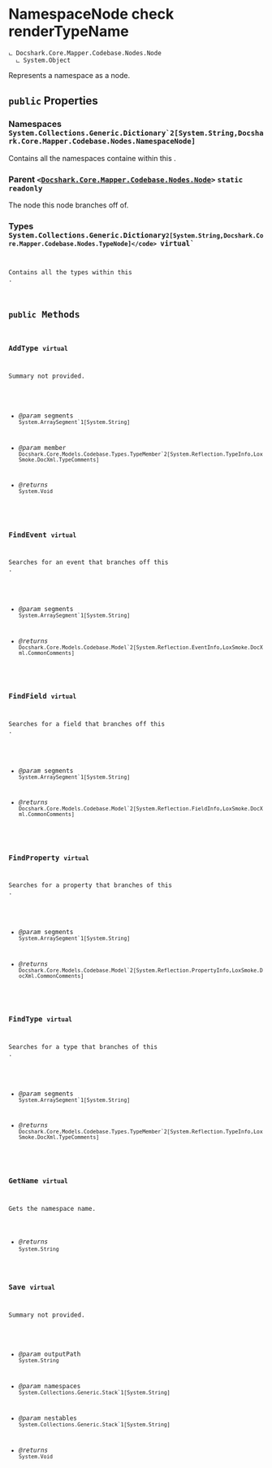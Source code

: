 # NamespaceNode check renderTypeName

```
ட Docshark.Core.Mapper.Codebase.Nodes.Node
  ட System.Object
```

Represents a namespace as a node.

## `public` Properties

### Namespaces <code title="comments here">System.Collections.Generic.Dictionary`2[System.String,Docshark.Core.Mapper.Codebase.Nodes.NamespaceNode]</code>

Contains all the namespaces containe within this <see cref="T:Docshark.Core.Mapper.Codebase.Nodes.NamespaceNode" />.

### Parent <code><<a href="./Node.md">Docshark.Core.Mapper.Codebase.Nodes.Node</a>></code> `static` `readonly`

The node this node branches off of.

### Types <code title="comments here">System.Collections.Generic.Dictionary`2[System.String,Docshark.Core.Mapper.Codebase.Nodes.TypeNode]</code> `virtual`

Contains all the types within this <see cref="T:Docshark.Core.Mapper.Codebase.Nodes.NamespaceNode" />.



## `public` Methods

### AddType `virtual`

Summary not provided.

- *@param* segments <code title="comments here">System.ArraySegment`1[System.String]</code>
- *@param* member <code title="comments here">Docshark.Core.Models.Codebase.Types.TypeMember`2[System.Reflection.TypeInfo,LoxSmoke.DocXml.TypeComments]</code>

- *@returns* <code title="comments here">System.Void</code>

### FindEvent `virtual`

Searches for an event that branches off this <see cref="T:Docshark.Core.Mapper.Codebase.Nodes.NamespaceNode" />.

- *@param* segments <code title="comments here">System.ArraySegment`1[System.String]</code>

- *@returns* <code title="comments here">Docshark.Core.Models.Codebase.Model`2[System.Reflection.EventInfo,LoxSmoke.DocXml.CommonComments]</code>

### FindField `virtual`

Searches for a field that branches off this <see cref="T:Docshark.Core.Mapper.Codebase.Nodes.NamespaceNode" />.

- *@param* segments <code title="comments here">System.ArraySegment`1[System.String]</code>

- *@returns* <code title="comments here">Docshark.Core.Models.Codebase.Model`2[System.Reflection.FieldInfo,LoxSmoke.DocXml.CommonComments]</code>

### FindProperty `virtual`

Searches for a property that branches of this <see cref="T:Docshark.Core.Mapper.Codebase.Nodes.NamespaceNode" />.

- *@param* segments <code title="comments here">System.ArraySegment`1[System.String]</code>

- *@returns* <code title="comments here">Docshark.Core.Models.Codebase.Model`2[System.Reflection.PropertyInfo,LoxSmoke.DocXml.CommonComments]</code>

### FindType `virtual`

Searches for a type that branches of this <see cref="T:Docshark.Core.Mapper.Codebase.Nodes.NamespaceNode" />.

- *@param* segments <code title="comments here">System.ArraySegment`1[System.String]</code>

- *@returns* <code title="comments here">Docshark.Core.Models.Codebase.Types.TypeMember`2[System.Reflection.TypeInfo,LoxSmoke.DocXml.TypeComments]</code>

### GetName `virtual`

Gets the namespace name.

- *@returns* <code title="comments here">System.String</code>

### Save `virtual`

Summary not provided.

- *@param* outputPath <code title="comments here">System.String</code>
- *@param* namespaces <code title="comments here">System.Collections.Generic.Stack`1[System.String]</code>
- *@param* nestables <code title="comments here">System.Collections.Generic.Stack`1[System.String]</code>

- *@returns* <code title="comments here">System.Void</code>